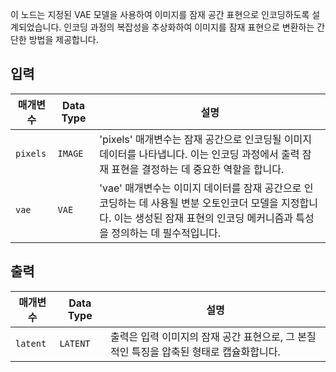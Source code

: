 
이 노드는 지정된 VAE 모델을 사용하여 이미지를 잠재 공간 표현으로 인코딩하도록 설계되었습니다. 인코딩 과정의 복잡성을 추상화하여 이미지를 잠재 표현으로 변환하는 간단한 방법을 제공합니다.

## 입력

| 매개변수 | Data Type | 설명 |
|-----------|-------------|-------------|
| `pixels`  | `IMAGE`     | 'pixels' 매개변수는 잠재 공간으로 인코딩될 이미지 데이터를 나타냅니다. 이는 인코딩 과정에서 출력 잠재 표현을 결정하는 데 중요한 역할을 합니다. |
| `vae`     | `VAE`       | 'vae' 매개변수는 이미지 데이터를 잠재 공간으로 인코딩하는 데 사용될 변분 오토인코더 모델을 지정합니다. 이는 생성된 잠재 표현의 인코딩 메커니즘과 특성을 정의하는 데 필수적입니다. |

## 출력

| 매개변수 | Data Type | 설명 |
|-----------|-------------|-------------|
| `latent`  | `LATENT`    | 출력은 입력 이미지의 잠재 공간 표현으로, 그 본질적인 특징을 압축된 형태로 캡슐화합니다. |
